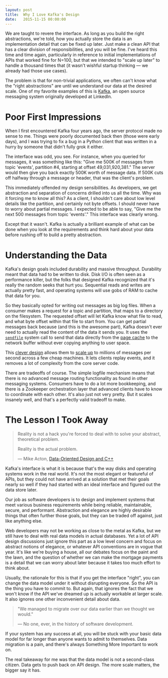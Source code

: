 ```yaml
---
layout: post
title:  Why I Love Kafka's Design
date:   2015-11-15 00:00:00
---
```


We are taught to revere the interface. As long as you build the right
abstractions, we're told, how you actually store the data is an implementation
detail that can be fixed up later. Just make a clean API that has a clear
division of responsibilities, and you will be fine. I've heard this time and
time again, particularly in reference to initial implementations of APIs that
worked fine for N=100, but that we intended to "scale up later" to handle a
thousand times that (it wasn't wishful startup thinking — we already had those
use cases).

The problem is that for non-trivial applications, we often can't know what the
"right abstractions" are until we understand our data at the desired scale.
One of my favorite examples of this is [Kafka](http://kafka.apache.org/), an
open source messaging system originally developed at LinkedIn.


# Poor First Impressions

When I first encountered Kafka four years ago, the server protocol made no sense
to me. Things were poorly documented back then (those were early days), and I
was trying to fix a bug in a Python client that was written in a hurry by
someone that didn't fully grok it either.

The interface was odd, you see. For instance, when you queried for messages,
it was something like this: "Give me 500K of messages from topic 'events',
partition #4, starting at offset 49,031,920,381." The server would then give you
back exactly 500K worth of message data. If 500K cuts off halfway through a
message or header, that was the client's problem.

This immediately offended my design sensibilities. As developers, we get
abstraction and separation of concerns drilled into us all the time. Why was it
forcing me to know all this? As a client, I shouldn't care about low level
details like the partition, and certainly not byte offsets. I should never have
to worry about partial messages. I expected to be able to say, "Give me the next
500 messages from topic 'events'." This interface was clearly wrong.

Except that it wasn't. Kafka is actually a brilliant example of what can be done
when you look at the requirements and think hard about your data before rushing
off to build a pretty abstraction.

# Understanding the Data

Kafka's design goals included durability and massive throughput. Durability
meant that data had to be written to disk. Disk I/O is often seen as a
performance killer, but the folks that designed Kafka recognized that it's
really the random seeks that hurt you. Sequential reads and writes are actually
pretty fast, and operating systems will use gobs of RAM to cache that data for
you.

So they basically opted for writing out messages as big log files. When a
consumer makes a request for a topic and partition, that maps to a directory on
the filesystem. The requested offset will let Kafka know what file to read, and
what byte offset within that file to start from. You can get partial messages
back because (and this is the awesome part), Kafka doesn't ever need to actually
read the content of the data it sends you. It uses the
[`sendfile`](http://man7.org/linux/man-pages/man2/sendfile.2.html) system call
to send that data directly from the [page cache](https://en.wikipedia.org/wiki/Page_cache)
to the network buffer without ever copying anything to user space.

This [clever design](https://kafka.apache.org/08/design.html) allows them to
[scale up](https://engineering.linkedin.com/kafka/benchmarking-apache-kafka-2-million-writes-second-three-cheap-machines)
to millions of messages per second across a few cheap machines. It lets
clients replay events, and it removes a lot of complexity from the core server
code.

There are tradeoffs of course. The simple logfile mechanism means that there is
no advanced message routing functionality as found in other messaging systems.
Consumers have to do a lot more bookkeeping, and there is a Zookeeper
orchestration layer that advanced clients have to know to coordinate with each
other. It's also just not very pretty. But it scales insanely well, and that's
a perfectly valid tradeoff to make.

# The Lesson I Took Away

> Reality is not a hack you're forced to deal with to solve your abstract,
> theoretical problem.
>
> Reality is the actual problem.
>
> — Mike Acton, [Data-Oriented Design and C++](https://youtu.be/rX0ItVEVjHc?t=1120)

Kafka's interface is what it is because that's the way disks and operating
systems work in the real world. It's not the most elegant or featureful of APIs,
but they could not have arrived at a solution that met their goals nearly so
well if they had started with an ideal interface and figured out the data store
later.

Our job as software developers is to design and implement systems that meet
various business requirements while being reliable, maintainable, secure, and
performant. Abstraction and elegance are highly desirable things that often
further those goals, but they can be traded off against, just like anything
else.

Web developers may not be working as close to the metal as Kafka, but we still
have to deal with real data models in actual databases. Yet a lot of API design
discussions just ignore this part as a low level concern and focus on abstract
notions of elegance, or whatever API conventions are in vogue that year. It's
like we're buying a house, all our debates focus on the paint and the lawn, and
the question of whether we can make the mortgage payments is a detail that we
can worry about later because it takes too much effort to think about.

Usually, the rationale for this is that if you get the interface "right", you
can change the data model under it without disrupting everyone. So the API is
the thing you have to commit to. But again, that ignores the fact that we won't
know if the API we've dreamed up is actually workable at larger scale. It also
ignores one other inconvenient detail about data.

> "We managed to migrate over our data earlier than we thought we would."
>
> — No one, ever, in the history of software development.

If your system has any success at all, you will be stuck with your basic data
model for far longer than anyone wants to admit to themselves. Data migration is
a pain, and there's always Something More Important to work on.

The real takeaway for me was that the data model is not a second-class citizen.
Data gets to push back on API design. The more scale matters, the bigger say it
has.
